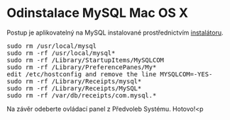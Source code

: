 <!--
title : Odinstalace MySQL Mac OS X
author : Roman Ožana <ozana@omdesign.cz>
date : 19.8.2012 11:34:49
tags : mac, mysql
-->

# Odinstalace MySQL Mac OS X

Postup je aplikovatelný na MySQL instalované prostřednictvím [instalátoru][1].

<pre>sudo rm /usr/local/mysql
sudo rm -rf /usr/local/mysql*
sudo rm -rf /Library/StartupItems/MySQLCOM
sudo rm -rf /Library/PreferencePanes/My*
edit /etc/hostconfig and remove the line MYSQLCOM=-YES-
sudo rm -rf /Library/Receipts/mysql*
sudo rm -rf /Library/Receipts/MySQL*
sudo rm -rf /var/db/receipts/com.mysql.*</pre>

Na závěr odeberte ovládací panel z Předvoleb Systému. Hotovo!<p</p>

 [1]: http://dev.mysql.com/doc/refman/5.6/en/macosx-installation-pkg.html